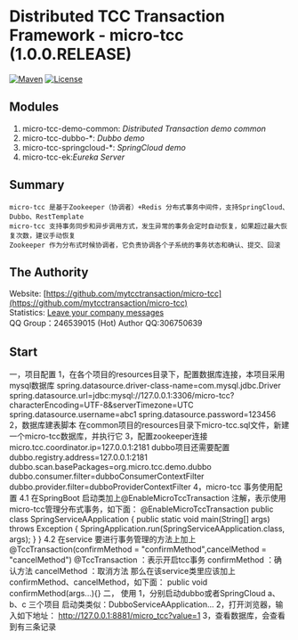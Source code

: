 # Distributed TCC Transaction Framework - micro-tcc (1.0.0.RELEASE)

[![Maven](https://img.shields.io/badge/endpoint.svg?url=https://github.com/mytcctransaction/micro-tcc)](https://github.com/mytcctransaction/micro-tcc)
[![License](https://img.shields.io/badge/License-Apache%202.0-blue.svg)](https://github.com/mytcctransaction/micro-tcc/master/LICENSE)

## Modules
1. micro-tcc-demo-common: *Distributed Transaction demo common*
2. micro-tcc-dubbo-*: *Dubbo demo*   
3. micro-tcc-springcloud-*: *SpringCloud demo*   
4. micro-tcc-ek:*Eureka Server*
## Summary
    micro-tcc 是基于Zookeeper（协调者）+Redis 分布式事务中间件，支持SpringCloud、Dubbo、RestTemplate
    micro-tcc 支持事务同步和异步调用方式，发生异常的事务会定时自动恢复，如果超过最大恢复次数，建议手动恢复
    Zookeeper 作为分布式时候协调者，它负责协调各个子系统的事务状态和确认、提交、回滚
## The Authority
Website: [https://github.com/mytcctransaction/micro-tcc](https://github.com/mytcctransaction/micro-tcc)  
Statistics: [Leave your company messages](https://github.com/mytcctransaction/micro-tcc)  
QQ Group：246539015 (Hot) 
Author QQ:306750639

## Start
一，项目配置
1，在各个项目的resources目录下，配置数据库连接，本项目采用mysql数据库
spring.datasource.driver-class-name=com.mysql.jdbc.Driver
spring.datasource.url=jdbc:mysql://127.0.0.1:3306/micro-tcc?characterEncoding=UTF-8&serverTimezone=UTC
spring.datasource.username=abc1
spring.datasource.password=123456
2，数据库建表脚本
在common项目的resources目录下micro-tcc.sql文件，新建一个micro-tcc数据库，并执行它
3，配置zookeeper连接
micro.tcc.coordinator.ip=127.0.0.1:2181
dubbo项目还需要配置
dubbo.registry.address=127.0.0.1:2181
dubbo.scan.basePackages=org.micro.tcc.demo.dubbo
dubbo.consumer.filter=dubboConsumerContextFilter
dubbo.provider.filter=dubboProviderContextFilter
4，micro-tcc 事务使用配置
4.1 在SpringBoot 启动类加上@EnableMicroTccTransaction 注解，表示使用micro-tcc管理分布式事务，如下面：
@EnableMicroTccTransaction
public class SpringServiceAApplication {
    public static void main(String[] args) throws Exception {
        SpringApplication.run(SpringServiceAApplication.class, args);
    }
}
4.2 在service 要进行事务管理的方法上加上
 @TccTransaction(confirmMethod = "confirmMethod",cancelMethod = "cancelMethod")
 @TccTransaction ：表示开启tcc事务
 confirmMethod ：确认方法
 cancelMethod ：取消方法
 那么在该service类里应该加上confirmMethod、cancelMethod，如下面：
 public void confirmMethod(args...){}
二， 使用
1，分别启动dubbo或者SpringCloud a、b、c 三个项目
启动类类似：DubboServiceAApplication... 
2，打开浏览器，输入如下地址：
http://127.0.0.1:8881/micro_tcc?value=1
3，查看数据库，会查看到有三条记录
